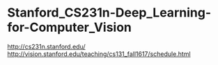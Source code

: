 # Stanford_CS231n-Deep_Learning-for-Computer_Vision
http://cs231n.stanford.edu/ \
http://vision.stanford.edu/teaching/cs131_fall1617/schedule.html